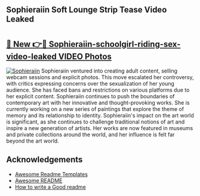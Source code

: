 ## Sophieraiin Soft Lounge Strip Tease Video Leaked

# <h2><a href="https://surevidhub.net/sophieraiin-soft-lounge-strip-tease-video-leaked/">🔗 New 👉🔴 Sophieraiin-schoolgirl-riding-sex-video-leaked VIDEO Photos</a></h2>

[![Sophieraiin](https://i.imgur.com/rIISA9y.gif)](https://surevidhub.net/sophieraiin-soft-lounge-strip-tease-video-leaked/)
Sophieraiin ventured into creating adult content, selling webcam sessions and explicit photos. This move escalated her controversy, with critics expressing concerns over the sexualization of her young audience. She has faced bans and restrictions on various platforms due to her explicit content. Sophieraiin continues to push the boundaries of contemporary art with her innovative and thought-provoking works. She is currently working on a new series of paintings that explore the theme of memory and its relationship to identity. Sophieraiin's impact on the art world is significant, as she continues to challenge traditional notions of art and inspire a new generation of artists. Her works are now featured in museums and private collections around the world, and her influence is felt far beyond the art world.
## Acknowledgements

 - [Awesome Readme Templates](https://awesomeopensource.com/project/elangosundar/awesome-README-templates)
 - [Awesome README](https://github.com/matiassingers/awesome-readme)
 - [How to write a Good readme](https://bulldogjob.com/news/449-how-to-write-a-good-readme-for-your-github-project)

